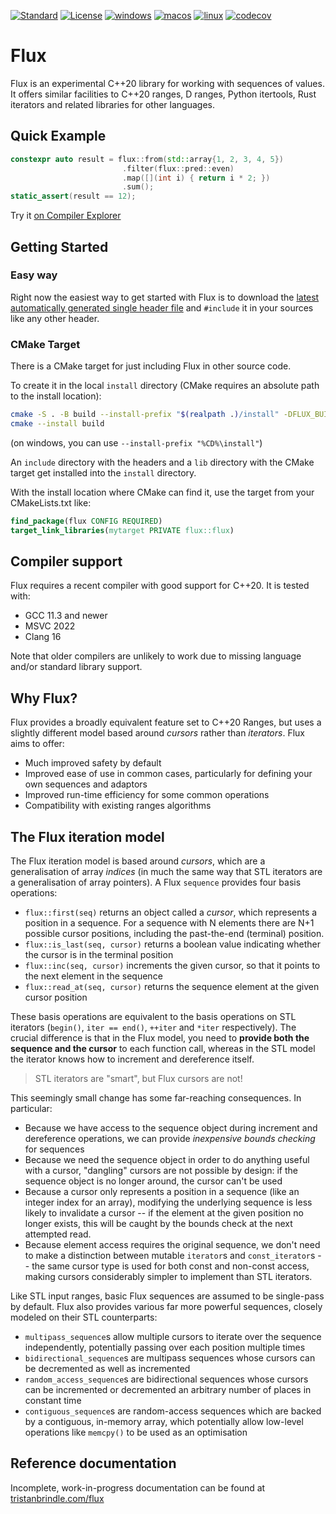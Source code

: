 [![Standard](https://img.shields.io/badge/standard-C%2B%2B20-blue.svg?logo=c%2B%2B)](https://en.wikipedia.org/wiki/C%2B%2B#Standardization)
[![License](https://img.shields.io/badge/license-BSL-blue.svg)](http://www.boost.org/LICENSE_1_0.txt)
[![windows](https://github.com/tcbrindle/libflux/actions/workflows/windows.yml/badge.svg)](https://github.com/tcbrindle/libflux/actions/workflows/windows.yml)
[![macos](https://github.com/tcbrindle/libflux/actions/workflows/macos.yml/badge.svg)](https://github.com/tcbrindle/libflux/actions/workflows/macos.yml)
[![linux](https://github.com/tcbrindle/libflux/actions/workflows/linux.yml/badge.svg)](https://github.com/tcbrindle/libflux/actions/workflows/linux.yml)
[![codecov](https://codecov.io/gh/tcbrindle/flux/branch/main/graph/badge.svg?token=5YCV2ZG1YT)](https://codecov.io/gh/tcbrindle/flux)

# Flux #

Flux is an experimental C++20 library for working with sequences of values. It offers similar facilities to C++20 ranges, D ranges, Python itertools, Rust iterators and related libraries for other languages.

## Quick Example ##

```cpp
constexpr auto result = flux::from(std::array{1, 2, 3, 4, 5})
                         .filter(flux::pred::even)
                         .map([](int i) { return i * 2; })
                         .sum();
static_assert(result == 12);
```

Try it [on Compiler Explorer](https://godbolt.org/z/WvqeKr1h3)

## Getting Started ##
### Easy way
Right now the easiest way to get started with Flux is to download the [latest automatically generated single header file](https://raw.githubusercontent.com/tcbrindle/flux/main/single_include/flux.hpp) and `#include` it in your sources like any other header.

### CMake Target

There is a CMake target for just including Flux in other source code.

To create it in the local `install` directory (CMake requires an absolute path to the install location):

```sh
cmake -S . -B build --install-prefix "$(realpath .)/install" -DFLUX_BUILD_EXAMPLES=Off -DFLUX_BUILD_TESTS=Off .
cmake --install build
```
(on windows, you can use `--install-prefix "%CD%\install"`)

An `include` directory with the headers and a `lib` directory with the CMake target get installed into the `install` directory.

With the install location where CMake can find it, use the target from your CMakeLists.txt like:
```cmake
find_package(flux CONFIG REQUIRED)
target_link_libraries(mytarget PRIVATE flux::flux)
```

## Compiler support ##

Flux requires a recent compiler with good support for C++20. It is tested with:

 * GCC 11.3 and newer
 * MSVC 2022
 * Clang 16

Note that older compilers are unlikely to work due to missing language and/or standard library support.

## Why Flux? ##

Flux provides a broadly equivalent feature set to C++20 Ranges, but uses a slightly different model based around *cursors* rather than *iterators*. Flux aims to offer:
  * Much improved safety by default
  * Improved ease of use in common cases, particularly for defining your own sequences and adaptors
  * Improved run-time efficiency for some common operations
  * Compatibility with existing ranges algorithms

## The Flux iteration model ##

The Flux iteration model is based around *cursors*, which are a generalisation of array *indices* (in much the same way that STL iterators are a generalisation of array pointers). A Flux `sequence` provides four basis operations:

 * `flux::first(seq)` returns an object called a *cursor*, which represents a position in a sequence. For a sequence with N elements there are N+1 possible cursor positions, including the past-the-end (terminal) position.
 * `flux::is_last(seq, cursor)` returns a boolean value indicating whether the cursor is in the terminal position
 * `flux::inc(seq, cursor)` increments the given cursor, so that it points to the next element in the sequence
 * `flux::read_at(seq, cursor)` returns the sequence element at the given cursor position

These basis operations are equivalent to the basis operations on STL iterators (`begin()`, `iter == end()`, `++iter` and `*iter` respectively). The crucial difference is that in the Flux model, you need to **provide both the sequence and the cursor** to each function call, whereas in the STL model the iterator knows how to increment and dereference itself.

> STL iterators are "smart", but Flux cursors are not!

This seemingly small change has some far-reaching consequences. In particular:

 * Because we have access to the sequence object during increment and dereference operations, we can provide *inexpensive bounds checking* for sequences
 * Because we need the sequence object in order to do anything useful with a cursor, "dangling" cursors are not possible by design: if the sequence object is no longer around, the cursor can't be used
 * Because a cursor only represents a position in a sequence (like an integer index for an array), modifying the underlying sequence is less likely to invalidate a cursor -- if the element at the given position no longer exists, this will be caught by the bounds check at the next attempted read.
 * Because element access requires the original sequence, we don't need to make a distinction between mutable `iterator`s and `const_iterator`s -- the same cursor type is used for both const and non-const access, making cursors considerably simpler to implement than STL iterators.

Like STL input ranges, basic Flux sequences are assumed to be single-pass by default. Flux also provides various far more powerful sequences, closely modeled on their STL counterparts:

 * `multipass_sequence`s allow multiple cursors to iterate over the sequence independently, potentially passing over each position multiple times
 * `bidirectional_sequence`s are multipass sequences whose cursors can be decremented as well as incremented
 * `random_access_sequence`s are bidirectional sequences whose cursors can be incremented or decremented an arbitrary number of places in constant time
 * `contiguous_sequence`s are random-access sequences which are backed by a contiguous, in-memory array, which potentially allow low-level operations like `memcpy()` to be used as an optimisation

## Reference documentation ##

Incomplete, work-in-progress documentation can be found at [tristanbrindle.com/flux](https://tristanbrindle.com/flux)






